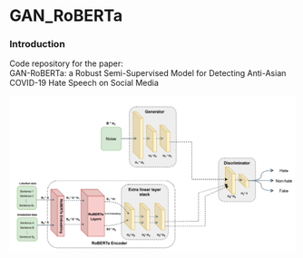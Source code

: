 # GAN_RoBERTa

### Introduction

Code repository for the paper: <br />
GAN-RoBERTa: a Robust Semi-Supervised Model for Detecting Anti-Asian COVID-19 Hate Speech on Social Media

<p align="center">
  <img src="Figure/GAN_Roberta.png" width=700 align="center">
</p>

